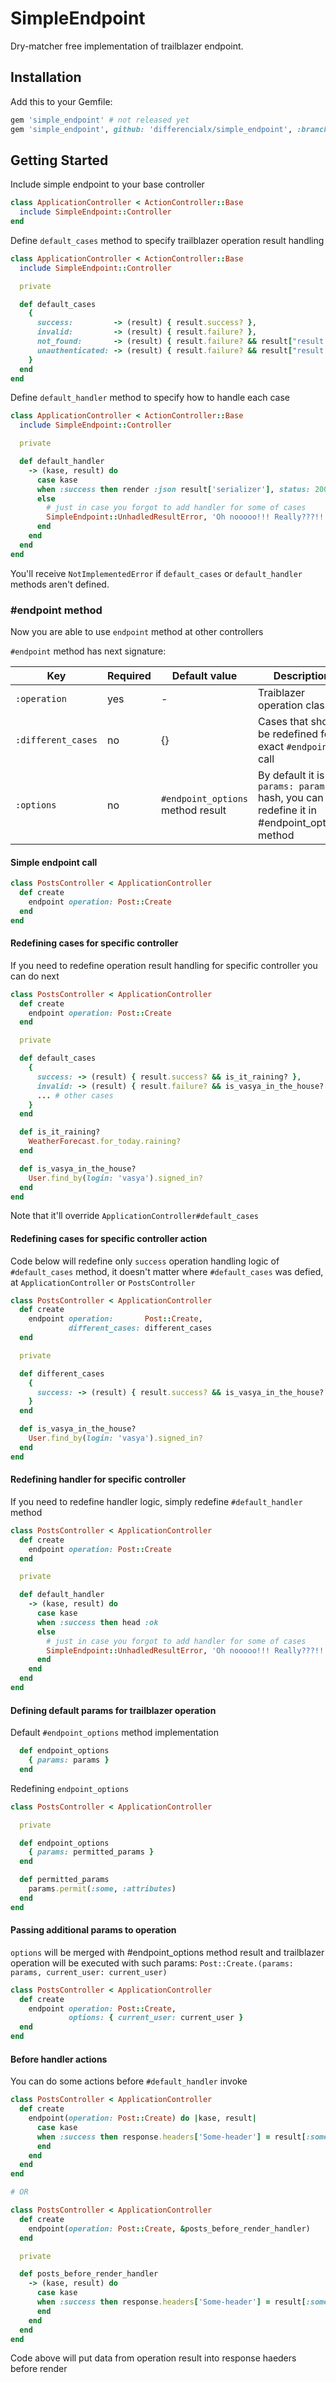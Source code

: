 # SimpleEndpoint

Dry-matcher free implementation of trailblazer endpoint.

## Installation
Add this to your Gemfile:

```ruby
gem 'simple_endpoint' # not released yet
gem 'simple_endpoint', github: 'differencialx/simple_endpoint', :branch => 'master'
```

## Getting Started

Include simple endpoint to your base controller

```ruby
class ApplicationController < ActionController::Base
  include SimpleEndpoint::Controller
end
```

Define `default_cases` method to specify trailblazer operation result handling

```ruby
class ApplicationController < ActionController::Base
  include SimpleEndpoint::Controller

  private

  def default_cases
    {
      success:         -> (result) { result.success? },
      invalid:         -> (result) { result.failure? },
      not_found:       -> (result) { result.failure? && result["result.model"] && result["result.model"].failure? },
      unauthenticated: -> (result) { result.failure? && result["result.policy.default"] && result["result.policy.default"].failure? }
    }
  end
end
```

Define `default_handler` method to specify how to handle each case

```ruby
class ApplicationController < ActionController::Base
  include SimpleEndpoint::Controller

  private

  def default_handler
    -> (kase, result) do
      case kase
      when :success then render :json result['serializer'], status: 200
      else
        # just in case you forgot to add handler for some of cases
        SimpleEndpoint::UnhadledResultError, 'Oh nooooo!!! Really???!!'
      end
    end
  end
end
```

You'll receive `NotImplementedError` if `default_cases` or `default_handler` methods aren't defined.

### #endpoint method

Now you are able to use `endpoint` method at other controllers

`#endpoint` method has next signature:

| Key | Required | Default value | Description  |
|---|---|---|---|
| `:operation` | yes | - | Traiblazer operation class |
| `:different_cases`| no | {} | Cases that should be redefined for exact `#endpoint` call |
| `:options` | no | `#endpoint_options` method result | By default it is `{ params: params }` hash, you can redefine it in #endpoint_options method |


#### Simple endpoint call
```ruby
class PostsController < ApplicationController
  def create
    endpoint operation: Post::Create
  end
end
```

#### Redefining cases for specific controller

If you need to redefine operation result handling for specific controller you can do next

```ruby
class PostsController < ApplicationController
  def create
    endpoint operation: Post::Create
  end

  private

  def default_cases
    {
      success: -> (result) { result.success? && is_it_raining? },
      invalid: -> (result) { result.failure? && is_vasya_in_the_house? }
      ... # other cases 
    }
  end

  def is_it_raining?
    WeatherForecast.for_today.raining?
  end

  def is_vasya_in_the_house?
    User.find_by(login: 'vasya').signed_in?
  end
end
```

Note that it'll override `ApplicationController#default_cases`

#### Redefining cases for specific controller action

Code below will redefine only `success` operation handling logic of `#default_cases` method, it doesn't matter where `#default_cases` was defied, at `ApplicationController` or `PostsController`

```ruby
class PostsController < ApplicationController
  def create
    endpoint operation:       Post::Create,
             different_cases: different_cases
  end

  private

  def different_cases
    {
      success: -> (result) { result.success? && is_vasya_in_the_house? }
    }
  end

  def is_vasya_in_the_house?
    User.find_by(login: 'vasya').signed_in?
  end
end
```

#### Redefining handler for specific controller

If you need to redefine handler logic, simply redefine `#default_handler` method

```ruby
class PostsController < ApplicationController
  def create
    endpoint operation: Post::Create
  end

  private

  def default_handler
    -> (kase, result) do
      case kase
      when :success then head :ok
      else
        # just in case you forgot to add handler for some of cases
        SimpleEndpoint::UnhadledResultError, 'Oh nooooo!!! Really???!!'
      end
    end
  end
end
```

#### Defining default params for trailblazer operation

Default `#endpoint_options` method implementation

```ruby
  def endpoint_options
    { params: params }
  end
```

Redefining `endpoint_options`

```ruby
class PostsController < ApplicationController

  private

  def endpoint_options
    { params: permitted_params }
  end

  def permitted_params
    params.permit(:some, :attributes)
  end
end
```

#### Passing additional params to operation

`options` will be merged with #endpoint_options method result and trailblazer operation will be executed with such params: `Post::Create.(params: params, current_user: current_user)`

```ruby
class PostsController < ApplicationController
  def create
    endpoint operation: Post::Create,
             options: { current_user: current_user }
  end
end
```

#### Before handler actions

You can do some actions before `#default_handler` invoke

```ruby
class PostsController < ApplicationController
  def create
    endpoint(operation: Post::Create) do |kase, result|
      case kase
      when :success then response.headers['Some-header'] = result[:some_data]
      end
    end 
  end
end

# OR

class PostsController < ApplicationController
  def create
    endpoint(operation: Post::Create, &posts_before_render_handler)
  end

  private

  def posts_before_render_handler
    -> (kase, result) do
      case kase
      when :success then response.headers['Some-header'] = result[:some_data]
      end
    end
  end
end
```

Code above will put data from operation result into response haeders before render
